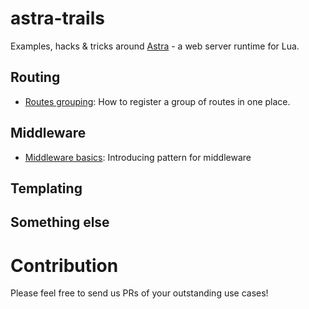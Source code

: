 # astra-trails
Examples, hacks &amp; tricks around [Astra](https://github.com/ArkForgeLabs/Astra) - a web server runtime for Lua.

## Routing
- [Routes grouping](routes-grouping): How to register a group of routes in one place.

## Middleware
- [Middleware basics](middleware-base): Introducing pattern for middleware 

## Templating

## Something else


# Contribution
Please feel free to send us PRs of your outstanding use cases!
